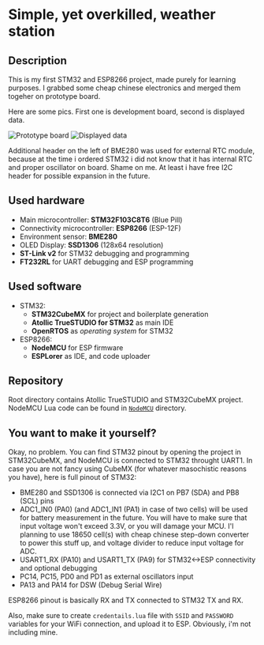 # Simple, yet overkilled, weather station

## Description

This is my first STM32 and ESP8266 project, made purely for learning purposes. I grabbed some cheap chinese electronics and merged them togeher on prototype board.

Here are some pics. First one is development board, second is displayed data.

![Prototype board](https://i.imgur.com/mzcHs7s.jpg)
![Displayed data](https://i.imgur.com/q38qZAv.jpg)

Additional header on the left of BME280 was used for external RTC module, because at the time i ordered STM32 i did not know that it has internal RTC and proper oscillator on board. Shame on me. At least i have free I2C header for possible expansion in the future.

## Used hardware

* Main microcontroller: **STM32F103C8T6** (Blue Pill)
* Connectivity microcontroller: **ESP8266** (ESP-12F)
* Environment sensor: **BME280**
* OLED Display: **SSD1306** (128x64 resolution)
* **ST-Link v2** for STM32 debugging and programming
* **FT232RL** for UART debugging and ESP programming

## Used software

* STM32:
    * **STM32CubeMX** for project and boilerplate generation
    * **Atollic TrueSTUDIO for STM32** as main IDE
    * **OpenRTOS** as *operating system* for STM32
* ESP8266:
    * **NodeMCU** for ESP firmware
    * **ESPLorer** as IDE, and code uploader

## Repository

Root directory contains Atollic TrueSTUDIO and STM32CubeMX project. NodeMCU Lua code can be found in [`NodeMCU`](./NodeMCU) directory.

## You want to make it yourself?

Okay, no problem. You can find STM32 pinout by opening the project in STM32CubeMX, and NodeMCU is connected to STM32 throught UART1. In case you are not fancy using CubeMX (for whatever masochistic reasons you have), here is full pinout of STM32:

* BME280 and SSD1306 is connected via I2C1 on PB7 (SDA) and PB8 (SCL) pins
* ADC1_IN0 (PA0) (and ADC1_IN1 (PA1) in case of two cells) will be used for battery measurement in the future. You will have to make sure that input voltage won't exceed 3.3V, or you will damage your MCU. I'l planning to use 18650 cell(s) with cheap chinese step-down converter to power this stuff up, and voltage divider to reduce input voltage for ADC.
* USART1_RX (PA10) and USART1_TX (PA9) for STM32<->ESP connectivity and optional debugging
* PC14, PC15, PD0 and PD1 as external oscillators input
* PA13 and PA14 for DSW (Debug Serial Wire)

ESP8266 pinout is basically RX and TX connected to STM32 TX and RX.

Also, make sure to create `credentails.lua` file with `SSID` and `PASSWORD` variables for your WiFi connection, and upload it to ESP. Obviously, i'm not including mine.